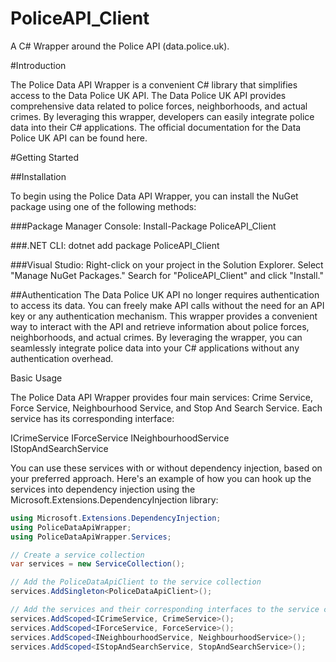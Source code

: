 # PoliceAPI_Client
A C# Wrapper around the Police API (data.police.uk).

#Introduction

The Police Data API Wrapper is a convenient C# library that simplifies access to the Data Police UK API.
The Data Police UK API provides comprehensive data related to police forces, neighborhoods, and actual crimes. 
By leveraging this wrapper, developers can easily integrate police data into their C# applications. 
The official documentation for the Data Police UK API can be found here.

#Getting Started

##Installation

To begin using the Police Data API Wrapper, you can install the NuGet package using one of the following methods:

###Package Manager Console:
Install-Package PoliceAPI_Client

###.NET CLI:
dotnet add package PoliceAPI_Client

###Visual Studio:
Right-click on your project in the Solution Explorer.
Select "Manage NuGet Packages."
Search for "PoliceAPI_Client" and click "Install."

##Authentication
The Data Police UK API no longer requires authentication to access its data. 
You can freely make API calls without the need for an API key or any authentication mechanism. 
This wrapper provides a convenient way to interact with the API and retrieve information about police forces, neighborhoods, and actual crimes. 
By leveraging the wrapper, you can seamlessly integrate police data into your C# applications without any authentication overhead.

Basic Usage

The Police Data API Wrapper provides four main services: Crime Service, Force Service, Neighbourhood Service, and Stop And Search Service. 
Each service has its corresponding interface:

ICrimeService
IForceService
INeighbourhoodService
IStopAndSearchService

You can use these services with or without dependency injection, based on your preferred approach. 
Here's an example of how you can hook up the services into dependency injection using the Microsoft.Extensions.DependencyInjection library:

```cs
using Microsoft.Extensions.DependencyInjection;
using PoliceDataApiWrapper;
using PoliceDataApiWrapper.Services;

// Create a service collection
var services = new ServiceCollection();

// Add the PoliceDataApiClient to the service collection
services.AddSingleton<PoliceDataApiClient>();

// Add the services and their corresponding interfaces to the service collection
services.AddScoped<ICrimeService, CrimeService>();
services.AddScoped<IForceService, ForceService>();
services.AddScoped<INeighbourhoodService, NeighbourhoodService>();
services.AddScoped<IStopAndSearchService, StopAndSearchService>();
```
